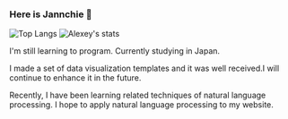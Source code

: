 ### Here is Jannchie 👋

![Top Langs](https://github-readme-stats.vercel.app/api/top-langs/?username=Jannchie&hide=html)
![Alexey's stats](https://github-readme-stats.vercel.app/api?username=Jannchie&show_icons=true&count_private=true&line_height=33.7)

I'm still learning to program. Currently studying in Japan.

I made a set of data visualization templates and it was well received.I will continue to enhance it in the future.

Recently, I have been learning related techniques of natural language processing. I hope to apply natural language processing to my website.

<!--
**Jannchie/Jannchie** is a ✨ _special_ ✨ repository because its `README.md` (this file) appears on your GitHub profile.



Here are some ideas to get you started:

- 🔭 I’m currently working on ...
- 🌱 I’m currently learning ...
- 👯 I’m looking to collaborate on ...
- 🤔 I’m looking for help with ...
- 💬 Ask me about ...
- 📫 How to reach me: ...
- 😄 Pronouns: ...
- ⚡ Fun fact: ...
-->
